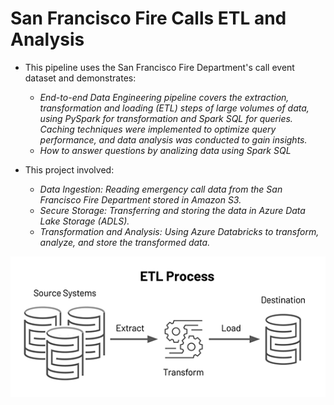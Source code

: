 
# San Francisco Fire Calls ETL and Analysis

* This pipeline uses the San Francisco Fire Department's call event dataset and demonstrates:
    * *End-to-end Data Engineering pipeline covers the extraction, transformation and loading (ETL) steps of large volumes of data, using PySpark for transformation and Spark SQL for queries. Caching techniques were implemented to optimize query performance, and data analysis was conducted to gain insights.* 
    * *How to answer questions by analizing data using Spark SQL*

* This project involved:

    * *Data Ingestion: Reading emergency call data from the San Francisco Fire Department stored in Amazon S3.*
    * *Secure Storage: Transferring and storing the data in Azure Data Lake Storage (ADLS).*
    * *Transformation and Analysis: Using Azure Databricks to transform, analyze, and store the transformed data.*


![imagem](images/etl-process-image.png)


